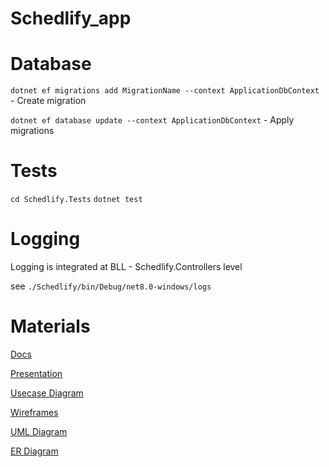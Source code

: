 # Schedlify_app


# Database
```dotnet ef migrations add MigrationName --context ApplicationDbContext``` - Create migration

```dotnet ef database update --context ApplicationDbContext``` - Apply migrations

# Tests

```cd Schedlify.Tests```
```dotnet test```


# Logging

Logging is integrated at BLL - Schedlify.Controllers level

see ```./Schedlify/bin/Debug/net8.0-windows/logs```

# Materials

[Docs](https://docs.google.com/document/d/1b1sienzpzSJdAO6w7TO97m8XYqsMDj1XsN3b0c_ZVUk/edit?usp=sharing)

[Presentation](https://www.figma.com/slides/wAvjB4ZJ5qYfaEG4y3tJ1G/Untitled?node-id=46-975&node-type=slide)

[Usecase Diagram](https://drive.google.com/file/d/1AYSk8YFCQCN4uDOmYki71UAZleuJE1py/view?usp=sharing)

[Wireframes](https://www.figma.com/design/4JdRz737e8VnSNRUe8BKR3/Untitled?node-id=0-1&node-type=canvas)

[UML Diagram](https://lucid.app/lucidchart/1254bdc7-a555-41c1-a465-cc5cfd954cd8/edit?viewport_loc=-914%2C169%2C3577%2C1794%2C0_0&invitationId=inv_85640b9f-f22b-44ea-880d-159b37f23d34)

[ER Diagram](https://dbdiagram.io/d/Schedlify-67156ad997a66db9a3a16bca)
